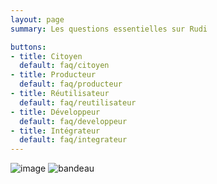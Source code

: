 ```yaml
---
layout: page
summary: Les questions essentielles sur Rudi

buttons:
- title: Citoyen
  default: faq/citoyen
- title: Producteur
  default: faq/producteur
- title: Réutilisateur
  default: faq/reutilisateur
- title: Développeur
  default: faq/developpeur
- title: Intégrateur
  default: faq/integrateur
---
```



![image](https://user-images.githubusercontent.com/109140019/235706340-156cd113-4bfd-4195-aa81-36a5cf63126a.png)
![bandeau](https://user-images.githubusercontent.com/109140019/221818721-fed74eff-1616-41bb-8f20-388443dbd416.PNG)
